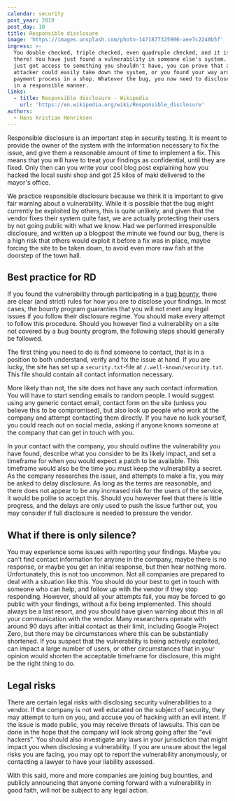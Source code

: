 ```yaml
---
calendar: security
post_year: 2019
post_day: 10
title: Responsible disclosure
image: 'https://images.unsplash.com/photo-1471877325906-aee7c2240b5f'
ingress: >-
  You double checked, triple checked, even quadruple checked, and it is really
  there! You have just found a vulnerability in someone else's system. Maybe you
  just got access to something you shouldn't have, you can prove that an
  attacker could easily take down the system, or you found your way around the
  payment process in a shop. Whatever the bug, you now need to disclose it, but
  in a responsible manner.
links:
  - title: Responsible disclosure - Wikipedia
    url: 'https://en.wikipedia.org/wiki/Responsible_disclosure'
authors:
  - Hans Kristian Henriksen
---
```

Responsible disclosure is an important step in security testing. It is meant to provide the owner of the system with the information necessary to fix the issue, and give them a reasonable amount of time to implement a fix. This means that you will have to treat your findings as confidential, until they are fixed. Only then can you write your cool blog post explaining how you hacked the local sushi shop and got 25 kilos of maki delivered to the mayor's office.

We practice responsible disclosure because we think it is important to give fair warning about a vulnerability. While it is possible that the bug might currently be exploited by others, this is quite unlikely, and given that the vendor fixes their system quite fast, we are actually protecting their users by not going public with what we know. Had we performed irresponsible disclosure, and written up a blogpost the minute we found our bug, there is a high risk that others would exploit it before a fix was in place, maybe forcing the site to be taken down, to avoid even more raw fish at the doorstep of the town hall. 

## Best practice for RD

If you found the vulnerability through participating in a [bug bounty](https://bekk.christmas/security/2019/3), there are clear (and strict) rules for how you are to disclose your findings. In most cases, the bounty program guaranties that you will not meet any legal issues if you follow their disclosure regime. You should make every attempt to follow this procedure. Should you however find a vulnerability on a site not covered by a bug bounty program, the following steps should generally be followed.

The first thing you need to do is find someone to contact, that is in a position to both understand, verify and fix the issue at hand. If you are lucky, the site has set up a `security.txt`-file at `/.well-known/security.txt`. This file should contain all contact information necessary.

More likely than not, the site does not have any such contact information. You will have to start sending emails to random people. I would suggest using any generic contact email, contact form on the site (unless you believe this to be compromised), but also look up people who work at the company and attempt contacting them directly. If you have no luck yourself, you could reach out on social media, asking if anyone knows someone at the company that can get in touch with you.

In your contact with the company, you should outline the vulnerability you have found, describe what you consider to be its likely impact, and set a timeframe for when you would expect a patch to be available. This timeframe would also be the time you must keep the vulnerability a secret. As the company researches the issue, and attempts to make a fix, you may be asked to delay disclosure. As long as the terms are reasonable, and there does not appear to be any increased risk for the users of the service, it would be polite to accept this. Should you however feel that there is little progress, and the delays are only used to push the issue further out, you may consider if full disclosure is needed to pressure the vendor.

## What if there is only silence?

You may experience some issues with reporting your findings. Maybe you can't find contact information for anyone in the company, maybe there is no response, or maybe you get an initial response, but then hear nothing more. Unfortunately, this is not too uncommon. Not all companies are prepared to deal with a situation like this. You should do your best to get in touch with someone who can help, and follow up with the vendor if they stop responding. However, should all your attempts fail, you may be forced to go public with your findings, without a fix being implemented. This should always be a last resort, and you should have given warning about this in all your communication with the vendor. Many researchers operate with around 90 days after initial contact as their limit, including Google Project Zero, but there may be circumstances where this can be substantially shortened. If you suspect that the vulnerability is being actively exploited, can impact a large number of users, or other circumstances that in your opinion would shorten the acceptable timeframe for disclosure, this might be the right thing to do.

## Legal risks

There are certain legal risks with disclosing security vulnerabilities to a vendor. If the company is not well educated on the subject of security, they may attempt to turn on you, and accuse you of hacking with an evil intent. If the issue is made public, you may receive threats of lawsuits. This can be done in the hope that the company will look strong going after the "evil hackers". You should also investigate any laws in your jurisdiction that might impact you when disclosing a vulnerability. If you are unsure about the legal risks you are facing, you may opt to report the vulnerability anonymously, or contacting a lawyer to have your liability assessed. 

With this said, more and more companies are joining bug bounties, and publicly announcing that anyone coming forward with a vulnerability in good faith, will not be subject to any legal action.
